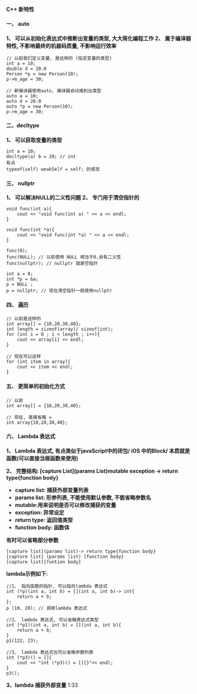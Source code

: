 #### C++ 新特性


#### 一、 auto
**1、 可以从初始化表达式中推断出变量的类型, 大大简化编程工作**
**2、 属于编译器特性, 不影响最终的机器码质量, 不影响运行效率**
```
// 以前我们定义变量, 是这样的 (指定变量的类型)
int a = 10;
double d = 20.0
Person *p = new Person(10);
p->m_age = 30;

// 新编译器使用auto, 编译器自动推到出类型
auto a = 10;
auto d = 20.0
auto *p = new Person(10);
p->m_age = 30;
```




#### 二、decltype
**1、 可以获取变量的类型**
```
int a = 10;
decltype(a) b = 20; // int 
有点
typeof(self) weakSelf = self; 的感觉
```


#### 三、 nullptr
**1、 可以解决NULL的二义性问题**
**2、 专门用于清空指针的**

```
void func(int a){
    cout << "void func(int a) " << a << endl;
}

void func(int *a){
    cout << "void func(int *a) " << a << endl;
}

func(0);
func(NULL); // 以前使用 NULL 相当于0,会有二义性
func(nullptr); // nullptr 就是空指针

int a = 0;
int *p = &a;
p = NULL ;
p = nullptr; // 现在清空指针一般使用nullptr
```



#### 四、 遍历
```
// 以前是这样的
int array[] = {10,20,30,40};
int length = sizeof(array)/ sizeof(int);
for (int i = 0 ; i < length ; i++){
    cout << array[i] << endl;
}

// 现在可以这样
for (int item in array){
    cout << item << endl;
}
```


#### 五、 更简单的初始化方式
```
// 以前
int array[] = {10,20,30,40};

// 现在, 直接省略 = 
int array{10,20,30,40};
```







#### 六、 Lambda 表达式
**1、 Lambda 表达式, 有点类似于javaScript中的闭包/ iOS 中的Block/ 本质就是函数(可以直接当做函数来使用)**

**2、 完整结构: [capture List](params List)mutable exception -> return type{function body}**
- **capture list: 捕获外部变量列表**
- **params list: 形参列表, 不能使用默认参数, 不能省略参数名**
- **mutable:用来说明是否可以修改捕获的变量**
- **exception: 异常设定**
- **return type: 返回值类型**
- **function body: 函数体**

**有时可以省略部分参数**
```
[capture list](params list)-> return type{function body}
[capture list] (params list) {function body}
[capture list]{funtion body}
```

**lambda示例如下:**
```
//1、 指向函数的指针, 可以指向lambda 表达式
int (*p)(int a, int b) = [](int a, int b)-> int{
    return a + b;
};
p (10, 20); // 调用lambda 表达式

//2、 lambda 表达式, 可以省略表达式类型
int (*p1)(int a, int b) = [](int a, int b){
    return a + b;
}
p1(122, 23);

//3、 lambda 表达式也可以省略参数列表
int (*p3)() = []{
    cout << "int (*p3)() = []{}"<< endl;
}
p3();

```


**3、lambda 捕获外部变量**
 1:33